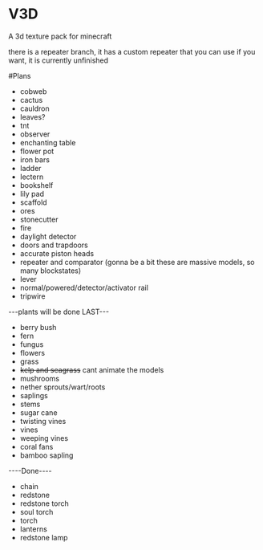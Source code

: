 # V3D
A 3d texture pack for minecraft

there is a repeater branch, it has a custom repeater that you can use if you want, it is currently unfinished

#Plans
- cobweb
- cactus
- cauldron
- leaves?
- tnt
- observer
- enchanting table
- flower pot
- iron bars
- ladder
- lectern
- bookshelf
- lily pad
- scaffold
- ores
- stonecutter
- fire
- daylight detector
- doors and trapdoors
- accurate piston heads
- repeater and comparator (gonna be a bit these are massive models, so many blockstates)
- lever
- normal/powered/detector/activator rail
- tripwire

---plants will be done LAST---
- berry bush
- fern
- fungus
- flowers
- grass
- ~~kelp and seagrass~~ cant animate the models
- mushrooms
- nether sprouts/wart/roots
- saplings
- stems
- sugar cane
- twisting vines
- vines
- weeping vines
- coral fans
- bamboo sapling


----Done----
- chain
- redstone
- redstone torch
- soul torch
- torch
- lanterns
- redstone lamp
